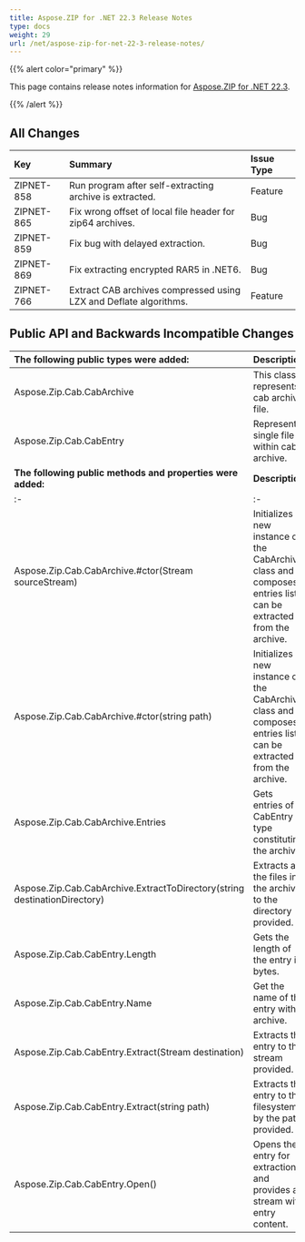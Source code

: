 ```yaml
---
title: Aspose.ZIP for .NET 22.3 Release Notes
type: docs
weight: 29
url: /net/aspose-zip-for-net-22-3-release-notes/
---
```


{{% alert color="primary" %}} 

This page contains release notes information for [Aspose.ZIP for .NET 22.3](https://downloads.aspose.com/zip/net/new-releases/aspose.zip-for-.net-22.3/).

{{% /alert %}} 


## **All Changes**

|**Key**|**Summary**|**Issue Type**|
| :- | :- | :- |
|ZIPNET-858|Run program after self-extracting archive is extracted.|Feature|
|ZIPNET-865|Fix wrong offset of local file header for zip64 archives.|Bug|
|ZIPNET-859|Fix bug with delayed extraction.|Bug|
|ZIPNET-869|Fix extracting encrypted RAR5 in .NET6.|Bug|
|ZIPNET-766|Extract CAB archives compressed using LZX and Deflate algorithms.|Feature|

## **Public API and Backwards Incompatible Changes**
|**The following public types were added:**|**Description**|
| :- | :- |
|Aspose.Zip.Cab.CabArchive|This class represents cab archive file.|
|Aspose.Zip.Cab.CabEntry|Represents single file within cab archive.|
|**The following public methods and properties were added:**|**Description**|
| :- | :- |
|Aspose.Zip.Cab.CabArchive.#ctor(Stream sourceStream)|Initializes a new instance of the CabArchive class and composes entries list can be extracted from the archive.|
|Aspose.Zip.Cab.CabArchive.#ctor(string path)|Initializes a new instance of the CabArchive class and composes entries list can be extracted from the archive.|
|Aspose.Zip.Cab.CabArchive.Entries|Gets entries of CabEntry type constituting the archive.|
|Aspose.Zip.Cab.CabArchive.ExtractToDirectory(string destinationDirectory)|Extracts all the files in the archive to the directory provided.|
|Aspose.Zip.Cab.CabEntry.Length|Gets the length of the entry in bytes.|
|Aspose.Zip.Cab.CabEntry.Name|Get the name of the entry within archive.|
|Aspose.Zip.Cab.CabEntry.Extract(Stream destination)|Extracts the entry to the stream provided.|
|Aspose.Zip.Cab.CabEntry.Extract(string path)|Extracts the entry to the filesystem by the path provided.|
|Aspose.Zip.Cab.CabEntry.Open()|Opens the entry for extraction and provides a stream with entry content.|